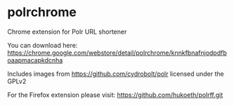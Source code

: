 # polrchrome
Chrome extension for Polr URL shortener

You can download here: https://chrome.google.com/webstore/detail/polrchrome/knnkfbnafnjodpdfboaapmacapkdcnha

Includes images from https://github.com/cydrobolt/polr licensed under the GPLv2

For the Firefox extension please visit: https://github.com/hukoeth/polrff.git
